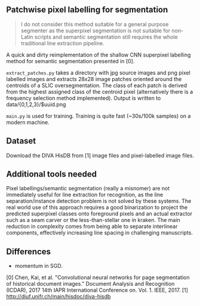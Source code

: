 Patchwise pixel labelling for segmentation
------------------------------------------

> I do not consider this method suitable for a general purpose segmenter as the
> superpixel segmentation is not suitable for non-Latin scripts and semantic
> segmentation still requires the whole traditional line extraction pipeline.

A quick and dirty reimplementation of the shallow CNN superpixel labelling
method for semantic segmentation presented in [0].

`extract_patches.py` takes a directory with jpg source images and png pixel
labelled images and extracts 28x28 image patches oriented around the centroids
of a SLIC oversegmentation. The class of each patch is derived from the highest
assigned class of the centroid pixel (alternatively there is a frequency
selection method implemented). Output is written to data/{0,1,2,3}/$uuid.png

`main.py` is used for training. Training is quite fast (~30s/100k samples) on a
modern machine.

Dataset
-------

Download the DIVA HisDB from [1] image files and pixel-labelled image files.

Additional tools needed
-----------------------

Pixel labellings/semantic segmentation (really a misnomer) are not immediately
useful for line extraction for recognition, as the line separation/instance
detection problem is not solved by these systems. The real world use of this
approach requires a good binarization to project the predicted superpixel
classes onto foreground pixels and an actual extractor such as a seam carver or
the less-than-stellar one in kraken. The main reduction in complexity comes
from being able to separate interlinear components, effectively increasing line
spacing in challenging manuscripts.

Differences
-----------

- momentum in SGD.

[0] Chen, Kai, et al. "Convolutional neural networks for page segmentation of historical document images." Document Analysis and Recognition (ICDAR), 2017 14th IAPR International Conference on. Vol. 1. IEEE, 2017.
[1] http://diuf.unifr.ch/main/hisdoc/diva-hisdb
